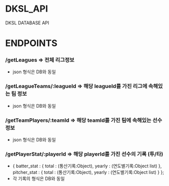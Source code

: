 # DKSL_API
DKSL DATABASE API

# ENDPOINTS
### /getLeagues => 전체 리그정보
 - json 형식은 DB와 동일

### /getLeagueTeams/:leagueId => 해당 leagueId를 가진 리그에 속해있는 팀 정보 
 - json 형식은 DB와 동일

### /getTeamPlayers/:teamId => 해당 teamId를 가진 팀에 속해있는 선수 정보
 - json 형식은 DB와 동일

### /getPlayerStat/:playerId => 해당 playerId를 가진 선수의 기록 (투/타) 
 - { batter_stat : { total : (통산기록:Object), yearly : (연도별기록:Object list) }, pitcher_stat : { total : (통산기록:Object), yearly : (연도별기록:Object list) } };
 - 각 기록의 형식은 DB와 동일
